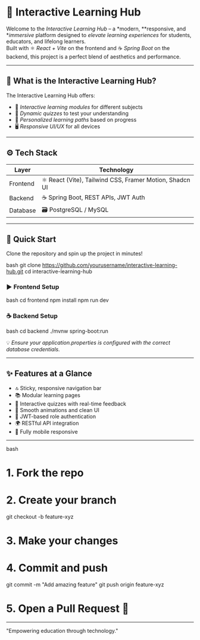 # 🌟 Interactive Learning Hub

Welcome to the *Interactive Learning Hub* – a *modern, **responsive, and **immersive* platform designed to *elevate learning experiences* for students, educators, and lifelong learners.  
Built with ⚛ *React + Vite* on the frontend and ☕ *Spring Boot* on the backend, this project is a perfect blend of aesthetics and performance.

---

## 🧠 What is the Interactive Learning Hub?

The Interactive Learning Hub offers:
- 📘 *Interactive learning modules* for different subjects
- 🧪 *Dynamic quizzes* to test your understanding
- 🧭 *Personalized learning paths* based on progress
- 🖥 *Responsive UI/UX* for all devices

---

## ⚙ Tech Stack

| Layer     | Technology           |
|-----------|----------------------|
| Frontend  | ⚛ React (Vite), Tailwind CSS, Framer Motion, Shadcn UI |
| Backend   | ☕ Spring Boot, REST APIs, JWT Auth |
| Database  | 🗃 PostgreSQL / MySQL |

---

## 🚀 Quick Start

Clone the repository and spin up the project in minutes!

bash
git clone https://github.com/yourusername/interactive-learning-hub.git
cd interactive-learning-hub


### ▶ Frontend Setup

bash
cd frontend
npm install
npm run dev


### ☕ Backend Setup

bash
cd backend
./mvnw spring-boot:run


💡 *Ensure your application.properties is configured with the correct database credentials.*

---

## ✨ Features at a Glance

- 🔝 Sticky, responsive navigation bar  
- 📚 Modular learning pages  
- 🧠 Interactive quizzes with real-time feedback  
- 🎨 Smooth animations and clean UI  
- 🔐 JWT-based role authentication  
- 🌍 RESTful API integration  
- 📱 Fully mobile responsive  

---

bash
# 1. Fork the repo
# 2. Create your branch
git checkout -b feature-xyz

# 3. Make your changes
# 4. Commit and push
git commit -m "Add amazing feature"
git push origin feature-xyz

# 5. Open a Pull Request 🚀



---
"Empowering education through technology."
